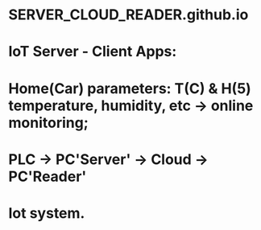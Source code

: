 # SERVER_CLOUD_READER.github.io
# IoT Server - Client Apps: 
# Home(Car) parameters: T(C) & H(5) temperature, humidity, etc -> online monitoring;
# PLC -> PC'Server' -> Cloud -> PC'Reader'
# Iot system.   
